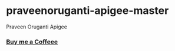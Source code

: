 # praveenoruganti-apigee-master
Praveen Oruganti Apigee

### [Buy me a Coffeee](http://bit.ly/2WryDT8)
